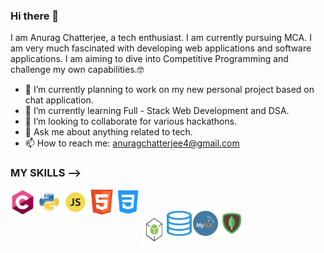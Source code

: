 ### Hi there 👋 
<!--
**anuragnewbie/anuragnewbie** is a ✨ _special_ ✨ repository because its `README.md` (this file) appears on your GitHub profile.

Here are some ideas to get you started: -->

I am Anurag Chatterjee, a tech enthusiast. I am currently pursuing MCA. I am very much fascinated with developing web applications and software applications. 
I am aiming to dive into Competitive Programming and challenge my own capabilities.🤓

- 🔭 I’m currently planning to work on my new personal project based on chat application.
- 🌱 I’m currently learning Full - Stack Web Development and DSA.
- 👯 I’m looking to collaborate for various hackathons.
- 💬 Ask me about anything related to tech.
- 📫 How to reach me: anuragchatterjee4@gmail.com

### MY SKILLS --> <br>

<img align="left" src="skills/c.png" alt="C logo" width=40 height=40 style="margin-right: 2px"/>         
<img align="left" src="skills/python.png" alt="python logo" width=40 height=45 style="margin-right: 2px"/>
<img align="left" src="skills/JS.png" alt="JS logo" width=40 height=40 style="margin-right: 2px"/>
<img align="left" src="skills/html5.png" alt="html5 logo" width=40 height=40 style="margin-right: 2px"/>
<img align="left" src="skills/css.png" alt="css logo" width=40 height=40 style="margin-right: 2px"/>
<br><br>
<img align="left" src="skills/nodejs.png" alt="nodejs logo" width=40 height=50 style="margin-top: 5px"/>
<img align="left" src="skills/sql.png" alt="sql logo" width=40 height=40 style="margin-right: 2px"/>
<img align="left" src="skills/mysql.png" alt="mysql logo" width=40 height=40 style="margin-right: 2px"/>
<img align="left" src="skills/mongodb.png" alt="mongodb logo" width=40 height=40 style="margin-right: 2px"/>
